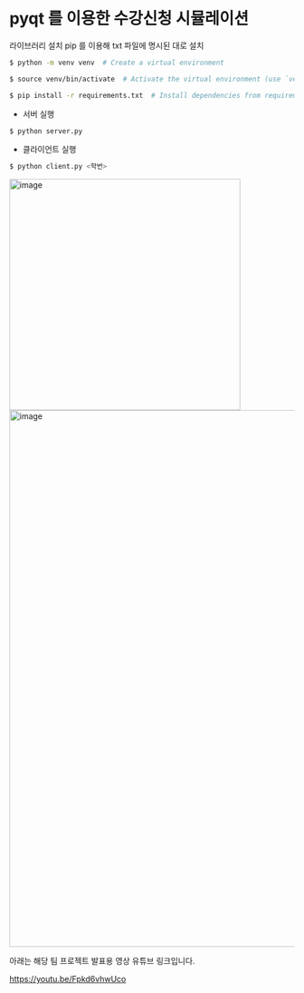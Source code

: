 # pyqt 를 이용한 수강신청 시뮬레이션

라이브러리 설치
pip 를 이용해 txt 파일에 명시된 대로 설치

```sh
$ python -m venv venv  # Create a virtual environment
```

```sh
$ source venv/bin/activate  # Activate the virtual environment (use `venv\Scripts\activate` on Windows)
```

```sh
$ pip install -r requirements.txt  # Install dependencies from requirements.txt
```


* 서버 실행

```sh
$ python server.py
```

* 클라이언트 실행

```sh
$ python client.py <학번>
```


<img width="408" alt="image" src="https://github.com/donggook-me/classRegisterSimulation/assets/53322908/63745760-f593-4935-bb70-983c6ab7ac24">



<img width="947" alt="image" src="https://github.com/donggook-me/classRegisterSimulation/assets/53322908/9f88c873-a8ea-4d0d-a401-89bd9c9bd2bf">

아래는 해당 팀 프로젝트 발표용 영상 유튜브 링크입니다.

https://youtu.be/Fpkd6vhwUco

